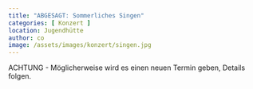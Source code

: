 ```yaml
---
title: "ABGESAGT: Sommerliches Singen"
categories: [ Konzert ]
location: Jugendhütte
author: co
image: /assets/images/konzert/singen.jpg
---
```

ACHTUNG - Möglicherweise wird es einen neuen Termin geben, Details folgen.